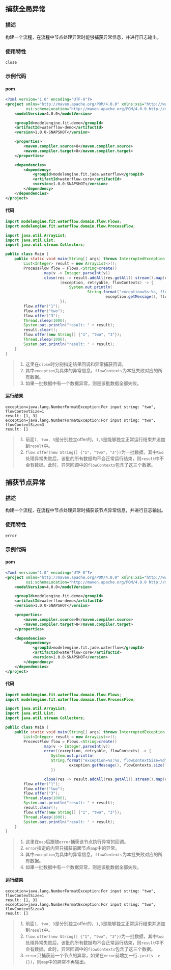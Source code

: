 ## 捕获全局异常

### 描述

构建一个流程，在流程中节点处理异常时能够捕获异常信息，并进行日志输出。

### 使用特性

`close`

### 示例代码

#### pom

```xml
<?xml version="1.0" encoding="UTF-8"?>
<project xmlns="http://maven.apache.org/POM/4.0.0" xmlns:xsi="http://www.w3.org/2001/XMLSchema-instance"
         xsi:schemaLocation="http://maven.apache.org/POM/4.0.0 http://maven.apache.org/xsd/maven-4.0.0.xsd">
    <modelVersion>4.0.0</modelVersion>

    <groupId>modelengine.fit.demo</groupId>
    <artifactId>waterflow-demo</artifactId>
    <version>1.0.0-SNAPSHOT</version>

    <properties>
        <maven.compiler.source>8</maven.compiler.source>
        <maven.compiler.target>8</maven.compiler.target>
    </properties>

    <dependencies>
        <dependency>
            <groupId>modelengine.fit.jade.waterflow</groupId>
            <artifactId>waterflow-core</artifactId>
            <version>1.0.0-SNAPSHOT</version>
        </dependency>
    </dependencies>
</project>
```

#### 代码

```java
import modelengine.fit.waterflow.domain.flow.Flows;
import modelengine.fit.waterflow.domain.flow.ProcessFlow;

import java.util.ArrayList;
import java.util.List;
import java.util.stream.Collectors;

public class Main {
    public static void main(String[] args) throws InterruptedException {
        List<Integer> result = new ArrayList<>();
        ProcessFlow flow = Flows.<String>create()
                .map(v -> Integer.parseInt(v))
                .close(res -> result.addAll(res.getAll().stream().map(c -> c.getData()).collect(Collectors.toList())),
                        (exception, retryable, flowContexts) -> {
                            System.out.println(
                                    String.format("exception=%s:%s, flowContextSize=%d", exception.getClass().getName(),
                                            exception.getMessage(), flowContexts.size()));
                        });
        flow.offer("1");
        flow.offer("two");
        flow.offer("3");
        Thread.sleep(1000);
        System.out.println("result: " + result);
        result.clear();
        flow.offer(new String[] {"1", "two", "3"});
        Thread.sleep(1000);
        System.out.println("result: " + result);
    }
}
```

> 1. 这里在`close`时分别指定结果回调和异常捕获回调。
> 2. 其中`exception`为具体的异常信息，`flowContexts`为本批失败对应的所有数据。
> 3. 如果一批数据中有一个数据异常，则是该批数据全部失败。

#### 运行结果

```
exception=java.lang.NumberFormatException:For input string: "two", flowContextSize=1
result: [1, 3]
exception=java.lang.NumberFormatException:For input string: "two", flowContextSize=3
result: []
```

> 1. 前面`1, two, 3`是分别独立offer的，`1,3`是能够独立正常运行结束并追加到`result`中。
> 2. `flow.offer(new String[] {"1", "two", "3"})`为一批数据，其中`two`处理异常失败后，该批的所有数据均不会正常运行结束，则`result`中不会有数据。此时，异常回调中的`flowContexts`包含了这三个数据。

## 捕获节点异常

### 描述

构建一个流程，在流程中节点处理异常时捕获该节点异常信息，并进行日志输出。

### 使用特性

`error`

### 示例代码

#### pom

```xml
<?xml version="1.0" encoding="UTF-8"?>
<project xmlns="http://maven.apache.org/POM/4.0.0" xmlns:xsi="http://www.w3.org/2001/XMLSchema-instance"
         xsi:schemaLocation="http://maven.apache.org/POM/4.0.0 http://maven.apache.org/xsd/maven-4.0.0.xsd">
    <modelVersion>4.0.0</modelVersion>

    <groupId>modelengine.fit.demo</groupId>
    <artifactId>waterflow-demo</artifactId>
    <version>1.0.0-SNAPSHOT</version>

    <properties>
        <maven.compiler.source>8</maven.compiler.source>
        <maven.compiler.target>8</maven.compiler.target>
    </properties>

    <dependencies>
        <dependency>
            <groupId>modelengine.fit.jade.waterflow</groupId>
            <artifactId>waterflow-core</artifactId>
            <version>1.0.0-SNAPSHOT</version>
        </dependency>
    </dependencies>
</project>
```

#### 代码

```java
import modelengine.fit.waterflow.domain.flow.Flows;
import modelengine.fit.waterflow.domain.flow.ProcessFlow;

import java.util.ArrayList;
import java.util.List;
import java.util.stream.Collectors;

public class Main {
    public static void main(String[] args) throws InterruptedException {
        List<Integer> result = new ArrayList<>();
        ProcessFlow flow = Flows.<String>create()
                .map(v -> Integer.parseInt(v))
                .error((exception, retryable, flowContexts) -> {
                    System.out.println(
                    String.format("exception=%s:%s, flowContextSize=%d", exception.getClass().getName(),
                            exception.getMessage(), flowContexts.size()));
                    })

                .close(res -> result.addAll(res.getAll().stream().map(c -> c.getData()).collect(Collectors.toList())));
        flow.offer("1");
        flow.offer("two");
        flow.offer("3");
        Thread.sleep(1000);
        System.out.println("result: " + result);
        result.clear();
        flow.offer(new String[] {"1", "two", "3"});
        Thread.sleep(1000);
        System.out.println("result: " + result);
    }
}
```

> 1. 这里在`map`后跟随`error`捕获该节点执行异常的回调。
> 2. `error`指定的内容只捕获前面节点`map`中的异常。
> 3. 其中`exception`为具体的异常信息，`flowContexts`为本批失败对应的所有数据。
> 4. 如果一批数据中有一个数据异常，则是该批数据全部失败。

#### 运行结果

```
exception=java.lang.NumberFormatException:For input string: "two", flowContextSize=1
result: [1, 3]
exception=java.lang.NumberFormatException:For input string: "two", flowContextSize=3
result: []
```

> 1. 前面`1, two, 3`是分别独立offer的，`1,3`是能够独立正常运行结束并追加到`result`中。
> 2. `flow.offer(new String[] {"1", "two", "3"})`为一批数据，其中`two`处理异常失败后，该批的所有数据均不会正常运行结束，则`result`中不会有数据。此时，异常回调中的`flowContexts`包含了这三个数据。
> 3. `error`只捕获前一个节点的异常，如果在`error`前增加一行`.just(v -> {})`，则`map`中的异常不再输出。
